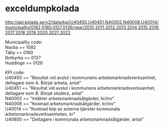 # exceldumpkolada
http://api.kolada.se/v2/data/kpi/U40450,U40451,N40002,N40008,U40014/municipality/0182,0160,0127,0126/year/2010,2011,2012,2013,2014,2015,2016,2017,2018,2019,2020,2021,2022

Municipality code:  
Nacka == 1082  
Täby == 0160  
Botkyrka == 0127  
Huddinge == 0126  

KPI code:  
U40450 == "Resultat vid avslut i kommunens arbetsmarknadsverksamhet, deltagare som A. Börjat arbeta, antal"  
U40451 == "Resultat vid avslut i kommunens arbetsmarknadsverksamhet, deltagare som B. Börjat studera, antal"  
N40002 == "Intäkter arbetsmarknadsåtgärder, kr/inv"  
N40008 == "Kostnad arbetsmarknadsåtgärder, kr/inv"  
U40014 == "Kostnad köp av externa tjänster kommunala arbetsmarknadsverksamheten, kr"   
U40800 == "Deltagare i kommunala arbetsmarknadsåtgärder, antal"  

